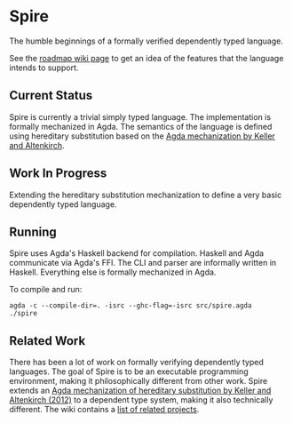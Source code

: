 Spire
=====

The humble beginnings of a formally verified dependently typed language.

See the [roadmap wiki page](https://github.com/spire/spire/wiki/Roadmap)
to get an idea of the features that the language intends to support.

Current Status
--------------

Spire is currently a trivial simply typed language. The implementation
is formally mechanized in Agda. The semantics of the language is
defined using hereditary substitution based on the
[Agda mechanization by Keller and Altenkirch](http://www.cs.nott.ac.uk/~txa/publ/msfp10.pdf).

Work In Progress
----------------

Extending the hereditary substitution mechanization to define a very
basic dependently typed language.

Running
-------

Spire uses Agda's Haskell backend for compilation.
Haskell and Agda communicate via Agda's FFI.
The CLI and parser are informally written in Haskell.
Everything else is formally mechanized in Agda.

To compile and run:
```
agda -c --compile-dir=. -isrc --ghc-flag=-isrc src/spire.agda
./spire
```

Related Work
------------

There has been a lot of work on formally verifying dependently typed
languages. The goal of Spire is to be an executable programming
environment, making it philosophically different from other work.
Spire extends an [Agda mechanization
of hereditary substitution by Keller and
Altenkirch (2012)](http://www.cs.nott.ac.uk/~txa/publ/msfp10.pdf) to a
dependent type system, making it also technically different.
The wiki contains a
[list of related projects](https://github.com/spire/spire/wiki/Related-Work).
